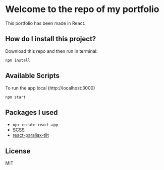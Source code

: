 # Welcome to the repo of my portfolio

This portfolio has been made in React.

## How do I install this project?

Download this repo and then run in terminal:

`npm install`

## Available Scripts
To run the app local (http://localhost:3000)

`npm start`

## Packages I used
- `npx create-react-app`
- [SCSS](https://www.npmjs.com/package/node-sass)
- [react-parallax-tilt](https://www.npmjs.com/package/react-parallax)

## License
MIT
